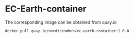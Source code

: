 # EC-Earth-container

The corresponding image can be obtained from quay.io
```
docker pull quay.io/nordicesmhub/ec-earth-container:1.0.0
```
